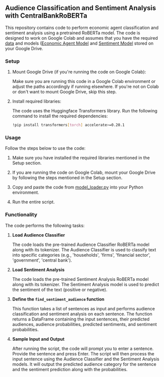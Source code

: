 ## Audience Classification and Sentiment Analysis with CentralBankRoBERTa

This repository contains code to perform economic agent classification and sentiment analysis using a pretrained RoBERTa model. The code is designed to work on Google Colab and assumes that you have the required [data](https://github.com/Moritz-Pfeifer/CentralBankRoBERTa/tree/main/Data) and models ([Economic Agent Model](https://github.com/Moritz-Pfeifer/CentralBankRoBERTa/tree/main/Agent_classification/result/RoBERTa) and [Sentiment Model](https://github.com/Moritz-Pfeifer/CentralBankRoBERTa/tree/main/Sentiment_classification/result/RoBERTa/checkpoint-500) stored on your Google Drive.

### Setup

1. Mount Google Drive (if you're running the code on Google Colab):

   Make sure you are running this code in a Google Colab environment or adjust the paths accordingly if running elsewhere. If you're not on Colab or don't want to mount Google Drive, skip this step.

2. Install required libraries:

   The code uses the Huggingface Transformers library. Run the following command to install the required dependencies:

   ```bash
   !pip install transformers[torch] accelerate>=0.20.1
   ```

### Usage

   Follow the steps below to use the code:

1. Make sure you have installed the required libraries mentioned in the Setup section.

2. If you are running the code on Google Colab, mount your Google Drive by following the steps mentioned in the Setup section.

3. Copy and paste the code from [model_loader.py](model_loader.py) into your Python environment.

4. Run the entire script.

### Functionality

   The code performs the following tasks:

1. **Load Audience Classifier**

   The code loads the pre-trained Audience Classifier RoBERTa model along with its tokenizer. The Audience Classifier is used to classify text into specific categories (e.g., 'households', 'firms', 'financial sector', 'government', 'central bank').

2. **Load Sentiment Analysis**

   The code loads the pre-trained Sentiment Analysis RoBERTa model along with its tokenizer. The Sentiment Analysis model is used to predict the sentiment of the text (positive or negative).

3. **Define the `find_sentiment_audience` function**

   This function takes a list of sentences as input and performs audience classification and sentiment analysis on each sentence. The function returns a DataFrame containing the input sentences, their predicted audiences, audience probabilities, predicted sentiments, and sentiment probabilities.

4. **Sample Input and Output**

   After running the script, the code will prompt you to enter a sentence. Provide the sentence and press Enter. The script will then process the input sentence using the Audience Classifier and the Sentiment Analysis models. It will output the predicted audience category for the sentence and the sentiment prediction along with the probabilities.

